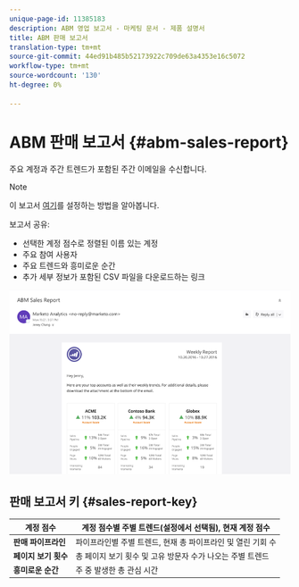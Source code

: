 ```yaml
---
unique-page-id: 11385183
description: ABM 영업 보고서 - 마케팅 문서 - 제품 설명서
title: ABM 판매 보고서
translation-type: tm+mt
source-git-commit: 44ed91b485b52173922c709de63a4353e16c5072
workflow-type: tm+mt
source-wordcount: '130'
ht-degree: 0%

---
```



# ABM 판매 보고서 {#abm-sales-report}

주요 계정과 주간 트렌드가 포함된 주간 이메일을 수신합니다.

>[!NOTE]
>
>이 보고서 [여기](https://docs.marketo.com/x/drat)를 설정하는 방법을 알아봅니다.

보고서 공유:

* 선택한 계정 점수로 정렬된 이름 있는 계정
* 주요 참여 사용자
* 주요 트렌드와 흥미로운 순간
* 추가 세부 정보가 포함된 CSV 파일을 다운로드하는 링크

![](assets/one-4.png)

## 판매 보고서 키 {#sales-report-key}

| **계정 점수** | 계정 점수별 주별 트렌드(설정에서 선택됨), 현재 계정 점수 |
|---|---|
| **판매 파이프라인** | 파이프라인별 주별 트렌드, 현재 총 파이프라인 및 열린 기회 수 |
| **페이지 보기 횟수** | 총 페이지 보기 횟수 및 고유 방문자 수가 나오는 주별 트렌드 |
| **흥미로운 순간** | 주 중 발생한 총 관심 시간 |
